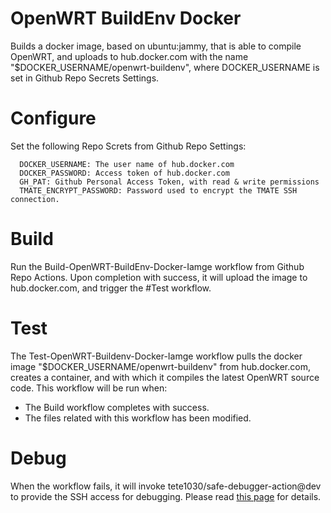 # OpenWRT BuildEnv Docker
Builds a docker image, based on ubuntu:jammy, that is able to compile OpenWRT, and uploads to hub.docker.com with the name "$DOCKER_USERNAME/openwrt-buildenv", where DOCKER_USERNAME is set in Github Repo Secrets Settings.

# Configure
Set the following Repo Screts from Github Repo Settings:
```
  DOCKER_USERNAME: The user name of hub.docker.com
  DOCKER_PASSWORD: Access token of hub.docker.com
  GH_PAT: Github Personal Access Token, with read & write permissions
  TMATE_ENCRYPT_PASSWORD: Password used to encrypt the TMATE SSH connection.
```

# Build
Run the Build-OpenWRT-BuildEnv-Docker-Iamge workflow from Github Repo Actions. Upon completion with success, it will upload the image to hub.docker.com, and trigger the #Test workflow.

# Test
The Test-OpenWRT-Buildenv-Docker-Iamge workflow pulls the docker image "$DOCKER_USERNAME/openwrt-buildenv" from hub.docker.com, creates a container, and with which it compiles the latest OpenWRT source code.
This workflow will be run when:
 - The Build workflow completes with success.
 - The files related with this workflow has been modified.

# Debug
When the workflow fails, it will invoke tete1030/safe-debugger-action@dev to provide the SSH access for debugging. Please read [this page](https://github.com/marketplace/actions/safe-action-debugger) for details.

